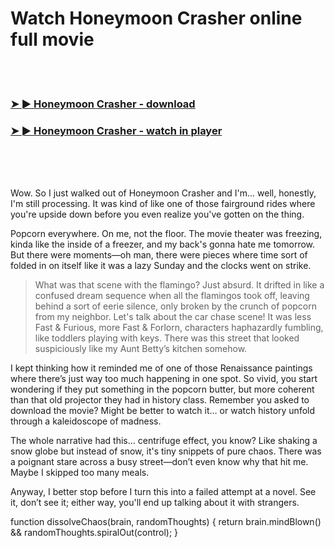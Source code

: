 <h1>Watch Honeymoon Crasher online full movie</h1>


<br><br>

<h3><a href="https://Jhons-peibumblitle1981.github.io/lurscmllfz/">➤ ► Honeymoon Crasher - download</a></h3> 
<h3><a href="https://Jhons-peibumblitle1981.github.io/lurscmllfz/">➤ ► Honeymoon Crasher - watch in player</a></h3>


<br><br><br>


Wow. So I just walked out of Honeymoon Crasher and I'm... well, honestly, I'm still processing. It was kind of like one of those fairground rides where you're upside down before you even realize you've gotten on the thing. 

Popcorn everywhere. On me, not the floor. The movie theater was freezing, kinda like the inside of a freezer, and my back's gonna hate me tomorrow. But there were moments—oh man, there were pieces where time sort of folded in on itself like it was a lazy Sunday and the clocks went on strike.

> What was that scene with the flamingo? Just absurd. It drifted in like a confused dream sequence when all the flamingos took off, leaving behind a sort of eerie silence, only broken by the crunch of popcorn from my neighbor. Let's talk about the car chase scene! It was less Fast & Furious, more Fast & Forlorn, characters haphazardly fumbling, like toddlers playing with keys. There was this street that looked suspiciously like my Aunt Betty’s kitchen somehow. 

I kept thinking how it reminded me of one of those Renaissance paintings where there’s just way too much happening in one spot. So vivid, you start wondering if they put something in the popcorn butter, but more coherent than that old projector they had in history class. Remember you asked to download the movie? Might be better to watch it… or watch history unfold through a kaleidoscope of madness.

The whole narrative had this... centrifuge effect, you know? Like shaking a snow globe but instead of snow, it's tiny snippets of pure chaos. There was a poignant stare across a busy street—don’t even know why that hit me. Maybe I skipped too many meals. 

Anyway, I better stop before I turn this into a failed attempt at a novel. See it, don’t see it; either way, you'll end up talking about it with strangers.

function dissolveChaos(brain, randomThoughts) {
  return brain.mindBlown() && randomThoughts.spiralOut(control); 
}
